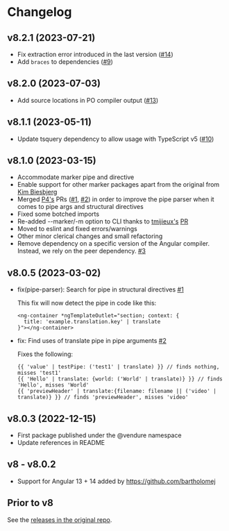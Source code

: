 # Changelog

## v8.2.1 (2023-07-21)
- Fix extraction error introduced in the last version ([#14](https://github.com/vendure-ecommerce/ngx-translate-extract/issues/14))
- Add `braces` to dependencies ([#9](https://github.com/vendure-ecommerce/ngx-translate-extract/pull/9))

## v8.2.0 (2023-07-03)
- Add source locations in PO compiler output ([#13](https://github.com/vendure-ecommerce/ngx-translate-extract/pull/13))

## v8.1.1 (2023-05-11)

- Update tsquery dependency to allow usage with TypeScript v5 ([#10](https://github.com/vendure-ecommerce/ngx-translate-extract/pull/10))

## v8.1.0 (2023-03-15)

- Accommodate marker pipe and directive
- Enable support for other marker packages apart from the original from [Kim Biesbjerg](https://github.com/biesbjerg/ngx-translate-extract-marker)
- Merged [P4's](https://github.com/P4) PRs ([#1](https://github.com/vendure-ecommerce/ngx-translate-extract/pull/1), [#2](https://github.com/vendure-ecommerce/ngx-translate-extract/pull/2)) in order to improve the pipe parser when it comes to pipe args and structural directives
- Fixed some botched imports
- Re-added --marker/-m option to CLI thanks to [tmijieux's](https://github.com/tmijieux) [PR](https://github.com/colsen1991/ngx-translate-extract/pull/1)
- Moved to eslint and fixed errors/warnings
- Other minor clerical changes and small refactoring
- Remove dependency on a specific version of the Angular compiler. Instead, we rely on the peer dependency. [#3](https://github.com/vendure-ecommerce/ngx-translate-extract/issues/3)

## v8.0.5 (2023-03-02)

- fix(pipe-parser): Search for pipe in structural directives [#1](https://github.com/vendure-ecommerce/ngx-translate-extract/pull/1)

  This fix will now detect the pipe in code like this:

  ```
  <ng-container *ngTemplateOutlet="section; context: {
    title: 'example.translation.key' | translate
  }"></ng-container>
  ```

- fix: Find uses of translate pipe in pipe arguments [#2](https://github.com/vendure-ecommerce/ngx-translate-extract/pull/2)

  Fixes the following:


  ```angular2html
  {{ 'value' | testPipe: ('test1' | translate) }} // finds nothing, misses 'test1'
  {{ 'Hello' | translate: {world: ('World' | translate)} }} // finds 'Hello', misses 'World'
  {{ 'previewHeader' | translate:{filename: filename || ('video' | translate)} }} // finds 'previewHeader', misses 'video'
  ```

## v8.0.3 (2022-12-15)

- First package published under the @vendure namespace
- Update references in README

## v8 - v8.0.2

- Support for Angular 13 + 14 added by https://github.com/bartholomej

## Prior to v8

See the [releases in the original repo](https://github.com/biesbjerg/ngx-translate-extract/releases).
